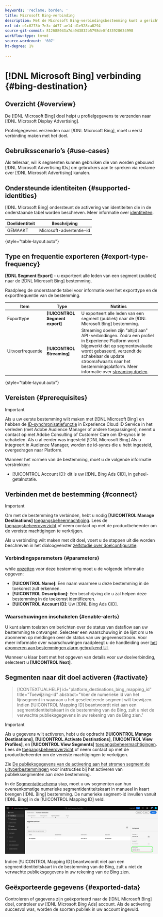 ```yaml
---
keywords: 'reclame; borden; '
title: Microsoft Bing-verbinding
description: Met de Microsoft Bing-verbindingsbestemming kunt u gerichte digitale campagnes heroriënteren en publieksgericht voeren in Microsoft Display Advertising.
exl-id: e1c0273b-7e3c-4d77-ae14-d1e528ca0294
source-git-commit: 812688043a7da943832b5798de0f433928634998
workflow-type: tm+mt
source-wordcount: '607'
ht-degree: 1%

---
```


# [!DNL Microsoft Bing] verbinding {#bing-destination}

## Overzicht {#overview}

De [!DNL Microsoft Bing] doel helpt u profielgegevens te verzenden naar [!DNL Microsoft Display Advertising].

Profielgegevens verzenden naar [!DNL Microsoft Bing], moet u eerst verbinding maken met het doel.

## Gebruiksscenario’s {#use-cases}

Als telleraar, wil ik segmenten kunnen gebruiken die van worden gebouwd [!DNL Microsoft Advertising IDs] om gebruikers aan te spreken via reclame over [!DNL Microsoft Advertising] kanalen.

## Ondersteunde identiteiten {#supported-identities}

[!DNL Microsoft Bing] ondersteunt de activering van identiteiten die in de onderstaande tabel worden beschreven. Meer informatie over [identiteiten](/help/identity-service/namespaces.md).

| Doelidentiteit | Beschrijving |
|---|---|
| GEMAAKT | Microsoft-advertentie-id |

{style=&quot;table-layout:auto&quot;}

## Type en frequentie exporteren {#export-type-frequency}

**[!DNL Segment Export]** - u exporteert alle leden van een segment (publiek) naar de [!DNL Microsoft Bing] bestemming.

Raadpleeg de onderstaande tabel voor informatie over het exporttype en de exportfrequentie van de bestemming.

| Item | Type | Notities |
---------|----------|---------|
| Exporttype | **[!UICONTROL Segment export]** | U exporteert alle leden van een segment (publiek) naar de [!DNL Microsoft Bing] bestemming. |
| Uitvoerfrequentie | **[!UICONTROL Streaming]** | Streaming doelen zijn &quot;altijd aan&quot; API-verbindingen. Zodra een profiel in Experience Platform wordt bijgewerkt dat op segmentevaluatie wordt gebaseerd, verzendt de schakelaar de update stroomafwaarts naar het bestemmingsplatform. Meer informatie over [streaming doelen](/help/destinations/destination-types.md#streaming-destinations). |

{style=&quot;table-layout:auto&quot;}

## Vereisten {#prerequisites}

>[!IMPORTANT]
>
>Als u uw eerste bestemming wilt maken met [!DNL Microsoft Bing] en hebben de [ID-synchronisatiefunctie](https://experienceleague.adobe.com/docs/id-service/using/id-service-api/methods/idsync.html) in Experience Cloud ID Service in het verleden (met Adobe Audience Manager of andere toepassingen), neemt u contact op met Adobe Consulting of Customer Care om ID-syncs in te schakelen. Als u al eerder was ingesteld [!DNL Microsoft Bing] Als u integreert in Audience Manager, worden de id-syncs die u hebt ingesteld, overgedragen naar Platform.

Wanneer het vormen van de bestemming, moet u de volgende informatie verstrekken:

* [!UICONTROL Account ID]: dit is uw [!DNL Bing Ads CID], in geheel-getalnotatie.

## Verbinden met de bestemming {#connect}

>[!IMPORTANT]
> 
>Om met de bestemming te verbinden, hebt u nodig **[!UICONTROL Manage Destinations]** [toegangsbeheermachtiging](/help/access-control/home.md#permissions). Lees de [toegangsbeheeroverzicht](/help/access-control/ui/overview.md) of neem contact op met de productbeheerder om de vereiste machtigingen te verkrijgen.

Als u verbinding wilt maken met dit doel, voert u de stappen uit die worden beschreven in het dialoogvenster [zelfstudie over doelconfiguratie](../../ui/connect-destination.md).

### Verbindingsparameters {#parameters}

while [opzetten](../../ui/connect-destination.md) voor deze bestemming moet u de volgende informatie opgeven:

* **[!UICONTROL Name]**: Een naam waarmee u deze bestemming in de toekomst zult erkennen.
* **[!UICONTROL Description]**: Een beschrijving die u zal helpen deze bestemming in de toekomst identificeren.
* **[!UICONTROL Account ID]**: Uw [!DNL Bing Ads CID].

### Waarschuwingen inschakelen {#enable-alerts}

U kunt alarm toelaten om berichten over de status van dataflow aan uw bestemming te ontvangen. Selecteer een waarschuwing in de lijst om u te abonneren op meldingen over de status van uw gegevensstroom. Voor meer informatie over waarschuwingen raadpleegt u de handleiding over [het abonneren aan bestemmingen alarm gebruikend UI](../../ui/alerts.md).

Wanneer u klaar bent met het opgeven van details voor uw doelverbinding, selecteert u **[!UICONTROL Next]**.

## Segmenten naar dit doel activeren {#activate}

>[!CONTEXTUALHELP]
>id="platform_destinations_bing_mapping_id"
>title="Toewijzing-id"
>abstract="Voer de numerieke id van het lijnsegment in waaraan u het geselecteerde segment wilt toewijzen. Indien [!UICONTROL Mapping ID] beantwoordt niet aan een segmentidentiteitskaart in de bestemming van de Bing, zult u niet de verwachte publieksgegevens in uw rekening van de Bing zien."

>[!IMPORTANT]
> 
>Als u gegevens wilt activeren, hebt u de opdracht **[!UICONTROL Manage Destinations]**, **[!UICONTROL Activate Destinations]**, **[!UICONTROL View Profiles]**, en **[!UICONTROL View Segments]** [toegangsbeheermachtigingen](/help/access-control/home.md#permissions). Lees de [toegangsbeheeroverzicht](/help/access-control/ui/overview.md) of neem contact op met de productbeheerder om de vereiste machtigingen te verkrijgen.

Zie [De publieksgegevens van de activering aan het stromen segment de uitvoerbestemmingen](../../ui/activate-segment-streaming-destinations.md) voor instructies bij het activeren van publiekssegmenten aan deze bestemming.

In de [Segmentatieschema](../../ui/activate-segment-streaming-destinations.md#scheduling) stap, moet u uw segmenten aan hun overeenkomstige numerieke segmentidentiteitskaart in manueel in kaart brengen [!DNL Bing] bestemming. De numerieke segment-id invullen vanuit [!DNL Bing] in de [!UICONTROL Mapping ID] veld.

![UI-afbeelding die het scherm met segmenttoewijzing weergeeft met een voorbeeld van Bing Mapping ID](../../assets/catalog/advertising/bing/mapping-id.png)

Indien [!UICONTROL Mapping ID] beantwoordt niet aan een segmentidentiteitskaart in de bestemming van de Bing, zult u niet de verwachte publieksgegevens in uw rekening van de Bing zien.

## Geëxporteerde gegevens {#exported-data}

Controleren of gegevens zijn geëxporteerd naar de [!DNL Microsoft Bing] doel, controleer uw [!DNL Microsoft Bing Ads] account. Als de activering succesvol was, worden de soorten publiek in uw account ingevuld.
